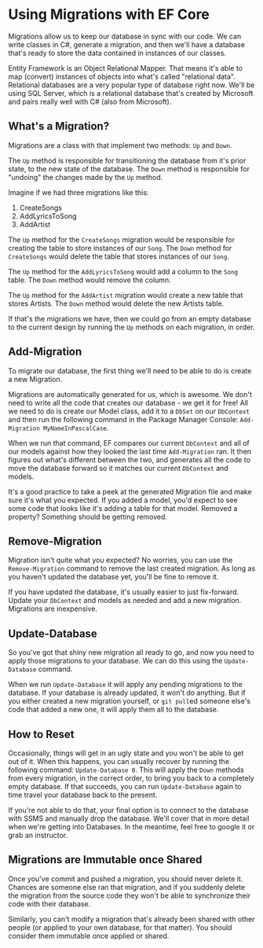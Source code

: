 # Using Migrations with EF Core

Migrations allow us to keep our database in sync with our code.  We can write classes in C#, generate a migration, and then we'll have a database that's ready to store the data contained in instances of our classes.

Entity Framework is an Object Relational Mapper.  That means it's able to map (convert) instances of objects into what's called "relational data".  Relational databases are a very popular type of database right now.  We'll be using SQL Server, which is a relational database that's created by Microsoft and pairs really well with C# (also from Microsoft).

## What's a Migration?

Migrations are a class with that implement two methods: `Up` and `Down`.  

The `Up` method is responsible for transitioning the database from it's prior state, to the new state of the database.  The `Down` method is responsible for "undoing" the changes made by the `Up` method.

Imagine if we had three migrations like this:

1. CreateSongs
1. AddLyricsToSong
1. AddArtist

The `Up` method for the `CreateSongs` migration would be responsible for creating the table to store instances of our `Song`.  The `Down` method for `CreateSongs` would delete the table that stores instances of our `Song`.

The `Up` method for the `AddLyricsToSong` would add a column to the `Song` table.  The `Down` method would remove the column.

The `Up` method for the `AddArtist` migration would create a new table that stores Artists.  The `Down` method would delete the new Artists table.

If that's the migrations we have, then we could go from an empty database to the current design by running the `Up` methods on each migration, in order.

## Add-Migration <MigrationName>

To migrate our database, the first thing we'll need to be able to do is create a new Migration.

Migrations are automatically generated for us, which is awesome.  We don't need to write all the code that creates our database - we get it for free!  All we need to do is create our Model class, add it to a `DbSet` on our `DbContext` and then run the following command in the Package Manager Console: `Add-Migration MyNameInPascalCase`.

When we run that command, EF compares our current `DbContext` and all of our models against how they looked the last time `Add-Migration` ran.  It then figures out what's different between the two, and generates all the code to move the database forward so it matches our current `DbContext` and models.

It's a good practice to take a peek at the generated Migration file and make sure it's what you expected.  If you added a model, you'd expect to see some code that looks like it's adding a table for that model.  Removed a property?  Something should be getting removed.

## Remove-Migration

Migration isn't quite what you expected?  No worries, you can use the `Remove-Migration` command to remove the last created migration.  As long as you haven't updated the database yet, you'll be fine to remove it.  

If you have updated the database, it's usually easier to just fix-forward.  Update your `DbContext` and models as needed and add a new migration.  Migrations are inexpensive.

## Update-Database

So you've got that shiny new migration all ready to go, and now you need to apply those migrations to your database.  We can do this using the `Update-Database` command.

When we run `Update-Database` it will apply any pending migrations to the database.  If your database is already updated, it won't do anything.  But if you either created a new migration yourself, or `git pull`ed someone else's code that added a new one, it will apply them all to the database.

## How to Reset

Occasionally, things will get in an ugly state and you won't be able to get out of it.  When this happens, you can usually recover by running the following command: `Update-Database 0`.  This will apply the `Down` methods from every migration, in the correct order, to bring you back to a completely empty database.  If that succeeds, you can run `Update-Database` again to time travel your database back to the present.

If you're not able to do that, your final option is to connect to the database with SSMS and manually drop the database.  We'll cover that in more detail when we're getting into Databases.  In the meantime, feel free to google it or grab an instructor.

## Migrations are Immutable once Shared

Once you've commit and pushed a migration, you should never delete it.  Chances are someone else ran that migration, and if you suddenly delete the migration from the source code they won't be able to synchronize their code with their database.

Similarly, you can't modify a migration that's already been shared with other people (or applied to your own database, for that matter).  You should consider them immutable once applied or shared.